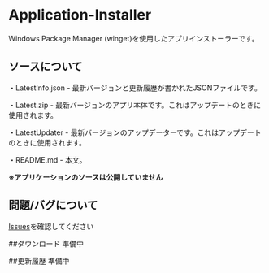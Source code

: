 # Application-Installer
Windows Package Manager (winget)を使用したアプリインストーラーです。

## ソースについて
・LatestInfo.json - 最新バージョンと更新履歴が書かれたJSONファイルです。

・Latest.zip - 最新バージョンのアプリ本体です。これはアップデートのときに使用されます。

・LatestUpdater - 最新バージョンのアップデーターです。これはアップデートのときに使用されます。

・README.md - 本文。

**※アプリケーションのソースは公開していません**

## 問題/バグについて
[Issues](https://github.com/GitHub-Pt04/Application-Installer/issues)を確認してください

##ダウンロード
準備中

##更新履歴
準備中
